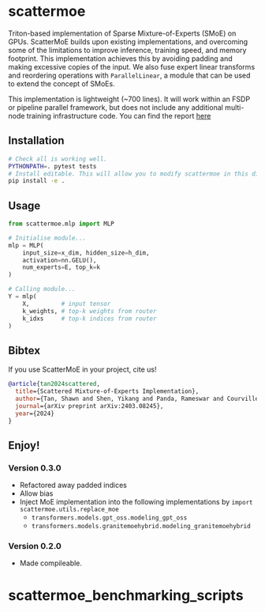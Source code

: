 # scattermoe
Triton-based implementation of Sparse Mixture-of-Experts (SMoE) on GPUs.
ScatterMoE builds upon existing implementations, and overcoming some of the limitations to improve inference, training speed, and memory footprint. 
This implementation achieves this by avoiding padding and making excessive copies of the input.
We also fuse expert linear transforms and reordering operations with `ParallelLinear`, a module that can be used to extend the concept of SMoEs.

This implementation is lightweight (~700 lines).
It will work within an FSDP or pipeline parallel framework, but does not include any additional multi-node training infrastructure code.
You can find the report [here](https://arxiv.org/abs/2403.08245)

## Installation
```sh
# Check all is working well.
PYTHONPATH=. pytest tests
# Install editable. This will allow you to modify scattermoe in this directory.
pip install -e .
```

## Usage
```python
from scattermoe.mlp import MLP

# Initialise module...
mlp = MLP(
    input_size=x_dim, hidden_size=h_dim,
    activation=nn.GELU(),
    num_experts=E, top_k=k
)

# Calling module...
Y = mlp(
    X,         # input tensor
    k_weights, # top-k weights from router
    k_idxs     # top-k indices from router
)
```

## Bibtex
If you use ScatterMoE in your project, cite us!
```bibtex
@article{tan2024scattered,
  title={Scattered Mixture-of-Experts Implementation},
  author={Tan, Shawn and Shen, Yikang and Panda, Rameswar and Courville, Aaron},
  journal={arXiv preprint arXiv:2403.08245},
  year={2024}
}
```

Enjoy!
----

###  Version 0.3.0

- Refactored away padded indices
- Allow bias
- Inject MoE implementation into the following implementations by `import scattermoe.utils.replace_moe`
  - `transformers.models.gpt_oss.modeling_gpt_oss` 
  - `transformers.models.granitemoehybrid.modeling_granitemoehybrid`

###  Version 0.2.0

- Made compileable.
# scattermoe_benchmarking_scripts
